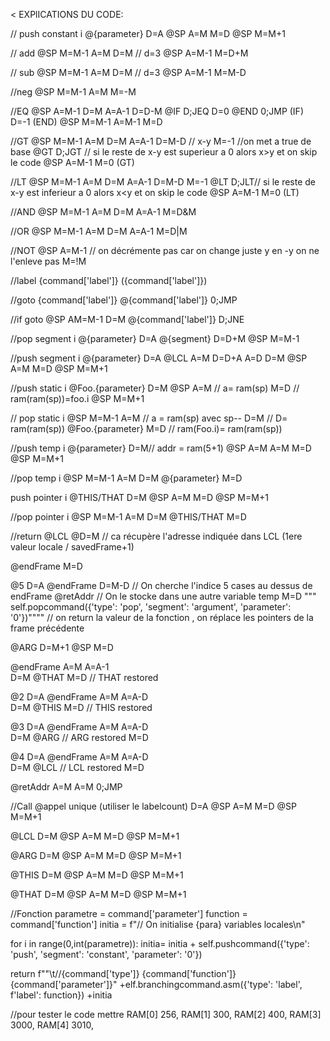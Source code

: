 < EXPlICATIONS DU CODE:

// push constant i
@{parameter}
D=A 
@SP 
A=M 
M=D
@SP 
M=M+1

// add
@SP
M=M-1 
A=M
D=M // d=3
@SP
A=M-1
M=D+M

// sub
@SP
M=M-1 
A=M
D=M // d=3
@SP
A=M-1
M=M-D

//neg
@SP
M=M-1
A=M
M=-M

//EQ
@SP
A=M-1
D=M
A=A-1
D=D-M
@IF
D;JEQ
D=0
@END
0;JMP
(IF)
D=-1
(END)
@SP
M=M-1
A=M-1
M=D

//GT
@SP
M=M-1
A=M
D=M
A=A-1
D=M-D // x-y
M=-1  //on met a true de  base
@GT
D;JGT // si le reste de x-y est superieur a 0 alors x>y et on skip le code
@SP
A=M-1
M=0
(GT)

//LT
@SP
M=M-1
A=M
D=M
A=A-1
D=M-D
M=-1
@LT
D;JLT// si le reste de x-y est inferieur a 0 alors x<y et on skip le code
@SP
A=M-1
M=0
(LT)

//AND
@SP
M=M-1
A=M
D=M
A=A-1
M=D&M

//OR
@SP
M=M-1
A=M
D=M
A=A-1
M=D|M

//NOT
@SP
A=M-1 // on décrémente pas car on change juste y en -y on ne l'enleve pas
M=!M

//label {command['label']}
({command['label']})


//goto {command['label']}
@{command['label']}
0;JMP

//if goto
@SP
AM=M-1
D=M
@{command['label']}
D;JNE


//pop segment i
@{parameter}
D=A
@{segment}
D=D+M
@SP
M=M-1


//push segment i
@{parameter}
D=A
@LCL
A=M
D=D+A
A=D
D=M
@SP
A=M
M=D
@SP
M=M+1


//push static i
@Foo.{parameter}
D=M
@SP
A=M // a= ram(sp)
M=D // ram(ram(sp))=foo.i
@SP
M=M+1

// pop static i
@SP
M=M-1
A=M // a = ram(sp) avec sp--
D=M  // D= ram(ram(sp))
@Foo.{parameter}
M=D // ram(Foo.i)= ram(ram(sp))



//push temp i
@{parameter}
D=M// addr = ram(5+1)
@SP
A=M
A=M
M=D
@SP
M=M+1

//pop temp i
@SP
M=M-1
A=M
D=M
@{parameter}
M=D

push pointer i
@THIS/THAT
D=M
@SP
A=M
M=D
@SP
M=M+1

//pop pointer i
@SP
M=M-1
A=M
D=M
@THIS/THAT
M=D

//return 
@LCL
@D=M  // ca récupère l'adresse indiquée dans LCL (1ere valeur locale / savedFrame+1)

@endFrame
M=D

@5
D=A
@endFrame
D=M-D           // On  cherche l'indice 5 cases au dessus de endFrame
@retAddr        // On le stocke dans une autre variable temp
M=D
""" self.popcommand({'type': 'pop', 'segment': 'argument', 'parameter': '0'})""""
//  on return la valeur de la fonction , on réplace les pointers de la frame précédente

@ARG
D=M+1
@SP
M=D

@endFrame
A=M
A=A-1           
D=M
@THAT
M=D             // THAT restored

@2
D=A
@endFrame
A=M 
A=A-D           
D=M
@THIS
M=D             // THIS restored 
        
  
@3
D=A
@endFrame
A=M
A=A-D           
D=M
@ARG            // ARG restored
M=D

@4
D=A 
@endFrame 
A=M 
A=A-D       
D=M
@LCL           // LCL restored 
M=D

@retAddr
A=M
A=M
0;JMP


//Call
@appel unique (utiliser le labelcount)
D=A
@SP
A=M
M=D
@SP
M=M+1

@LCL
D=M
@SP
A=M
M=D
@SP
M=M+1

@ARG
D=M
@SP
A=M
M=D
@SP
M=M+1

@THIS
D=M
@SP
A=M
M=D
@SP
M=M+1

@THAT
D=M
@SP
A=M
M=D
@SP
M=M+1


//Fonction
parametre = command['parameter']
function = command['function']
initia = f"// On initialise {para} variables locales\n"

for i in range(0,int(parametre)):
     initia= initia + self.pushcommand({'type': 'push', 'segment': 'constant', 'parameter': '0'})

return f""\t//{command['type']} {command['function']} {command['parameter']}"
+elf.branchingcommand.asm({'type': 'label', f'label': function}) +initia



//pour tester le code mettre 
 RAM[0] 256,
 RAM[1] 300,
 RAM[2] 400, 
RAM[3] 3000, 
RAM[4] 3010,